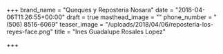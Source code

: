 +++
brand_name = "Queques y Reposteria Nosara"
date = "2018-04-06T11:26:55+00:00"
draft = true
masthead_image = ""
phone_number = "(506) 8516-6069"
teaser_image = "/uploads/2018/04/06/reposteria-los-reyes-face.png"
title = "Ines Guadalupe Rosales Lopez"

+++
